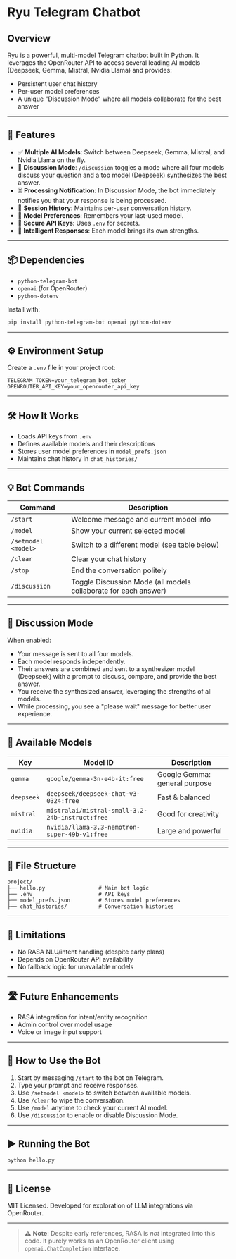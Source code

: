 # Ryu Telegram Chatbot

## Overview

Ryu is a powerful, multi-model Telegram chatbot built in Python. It leverages the OpenRouter API to access several leading AI models (Deepseek, Gemma, Mistral, Nvidia Llama) and provides:
- Persistent user chat history
- Per-user model preferences
- A unique "Discussion Mode" where all models collaborate for the best answer

---

## 🚀 Features

- ✅ **Multiple AI Models**: Switch between Deepseek, Gemma, Mistral, and Nvidia Llama on the fly.
- 🤖 **Discussion Mode**: `/discussion` toggles a mode where all four models discuss your question and a top model (Deepseek) synthesizes the best answer.
- ⏳ **Processing Notification**: In Discussion Mode, the bot immediately notifies you that your response is being processed.
- 💬 **Session History**: Maintains per-user conversation history.
- 📁 **Model Preferences**: Remembers your last-used model.
- 🔐 **Secure API Keys**: Uses `.env` for secrets.
- 🧠 **Intelligent Responses**: Each model brings its own strengths.

---

## 📦 Dependencies

- `python-telegram-bot`
- `openai` (for OpenRouter)
- `python-dotenv`

Install with:
```bash
pip install python-telegram-bot openai python-dotenv
```

---

## ⚙️ Environment Setup

Create a `.env` file in your project root:
```env
TELEGRAM_TOKEN=your_telegram_bot_token
OPENROUTER_API_KEY=your_openrouter_api_key
```

---

## 🛠️ How It Works

- Loads API keys from `.env`
- Defines available models and their descriptions
- Stores user model preferences in `model_prefs.json`
- Maintains chat history in `chat_histories/`

---

## 💡 Bot Commands

| Command         | Description                                                        |
|----------------|--------------------------------------------------------------------|
| `/start`       | Welcome message and current model info                              |
| `/model`       | Show your current selected model                                    |
| `/setmodel <model>` | Switch to a different model (see table below)                  |
| `/clear`       | Clear your chat history                                             |
| `/stop`        | End the conversation politely                                       |
| `/discussion`  | Toggle Discussion Mode (all models collaborate for each answer)     |

---

## 🤝 Discussion Mode

When enabled:
- Your message is sent to all four models.
- Each model responds independently.
- Their answers are combined and sent to a synthesizer model (Deepseek) with a prompt to discuss, compare, and provide the best answer.
- You receive the synthesized answer, leveraging the strengths of all models.
- While processing, you see a "please wait" message for better user experience.

---

## 🧠 Available Models

| Key        | Model ID                                        | Description                   |
|------------|-------------------------------------------------|-------------------------------|
| `gemma`    | `google/gemma-3n-e4b-it:free`                   | Google Gemma: general purpose |
| `deepseek` | `deepseek/deepseek-chat-v3-0324:free`           | Fast & balanced               |
| `mistral`  | `mistralai/mistral-small-3.2-24b-instruct:free` | Good for creativity           |
| `nvidia`   | `nvidia/llama-3.3-nemotron-super-49b-v1:free`   | Large and powerful            |

---

## 📂 File Structure

```
project/
├── hello.py                 # Main bot logic
├── .env                     # API keys
├── model_prefs.json         # Stores model preferences
├── chat_histories/          # Conversation histories
```

---

## 🚦 Limitations

- No RASA NLU/intent handling (despite early plans)
- Depends on OpenRouter API availability
- No fallback logic for unavailable models

---

## 🛣️ Future Enhancements

- RASA integration for intent/entity recognition
- Admin control over model usage
- Voice or image input support

---

## 👤 How to Use the Bot

1. Start by messaging `/start` to the bot on Telegram.
2. Type your prompt and receive responses.
3. Use `/setmodel <model>` to switch between available models.
4. Use `/clear` to wipe the conversation.
5. Use `/model` anytime to check your current AI model.
6. Use `/discussion` to enable or disable Discussion Mode.

---

## ▶️ Running the Bot

```bash
python hello.py
```

---

## 📜 License

MIT Licensed. Developed for exploration of LLM integrations via OpenRouter.

---

> ⚠️ **Note**: Despite early references, RASA is *not* integrated into this code. It purely works as an OpenRouter client using `openai.ChatCompletion` interface.

